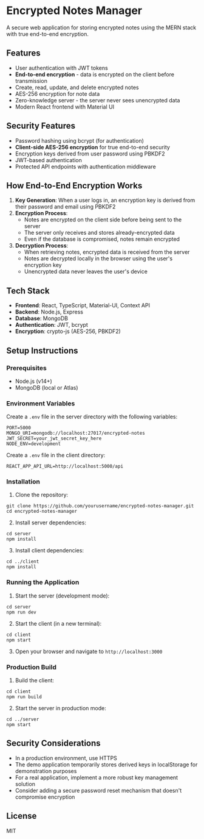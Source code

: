 # Encrypted Notes Manager

A secure web application for storing encrypted notes using the MERN stack with true end-to-end encryption.

## Features

- User authentication with JWT tokens
- **End-to-end encryption** - data is encrypted on the client before transmission
- Create, read, update, and delete encrypted notes
- AES-256 encryption for note data
- Zero-knowledge server - the server never sees unencrypted data
- Modern React frontend with Material UI

## Security Features

- Password hashing using bcrypt (for authentication)
- **Client-side AES-256 encryption** for true end-to-end security
- Encryption keys derived from user password using PBKDF2
- JWT-based authentication
- Protected API endpoints with authentication middleware

## How End-to-End Encryption Works

1. **Key Generation**: When a user logs in, an encryption key is derived from their password and email using PBKDF2
2. **Encryption Process**: 
   - Notes are encrypted on the client side before being sent to the server
   - The server only receives and stores already-encrypted data
   - Even if the database is compromised, notes remain encrypted
3. **Decryption Process**:
   - When retrieving notes, encrypted data is received from the server
   - Notes are decrypted locally in the browser using the user's encryption key
   - Unencrypted data never leaves the user's device

## Tech Stack

- **Frontend**: React, TypeScript, Material-UI, Context API
- **Backend**: Node.js, Express
- **Database**: MongoDB
- **Authentication**: JWT, bcrypt
- **Encryption**: crypto-js (AES-256, PBKDF2)

## Setup Instructions

### Prerequisites

- Node.js (v14+)
- MongoDB (local or Atlas)

### Environment Variables

Create a `.env` file in the server directory with the following variables:

```
PORT=5000
MONGO_URI=mongodb://localhost:27017/encrypted-notes
JWT_SECRET=your_jwt_secret_key_here
NODE_ENV=development
```

Create a `.env` file in the client directory:

```
REACT_APP_API_URL=http://localhost:5000/api
```

### Installation

1. Clone the repository:
```
git clone https://github.com/yourusername/encrypted-notes-manager.git
cd encrypted-notes-manager
```

2. Install server dependencies:
```
cd server
npm install
```

3. Install client dependencies:
```
cd ../client
npm install
```

### Running the Application

1. Start the server (development mode):
```
cd server
npm run dev
```

2. Start the client (in a new terminal):
```
cd client
npm start
```

3. Open your browser and navigate to `http://localhost:3000`

### Production Build

1. Build the client:
```
cd client
npm run build
```

2. Start the server in production mode:
```
cd ../server
npm start
```

## Security Considerations

- In a production environment, use HTTPS
- The demo application temporarily stores derived keys in localStorage for demonstration purposes
- For a real application, implement a more robust key management solution
- Consider adding a secure password reset mechanism that doesn't compromise encryption

## License

MIT 
